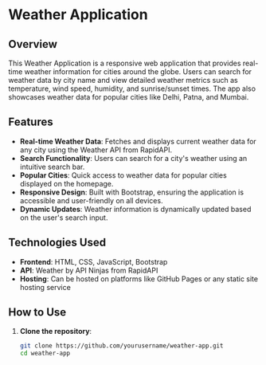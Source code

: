 # Weather Application

## Overview

This Weather Application is a responsive web application that provides real-time weather information for cities around the globe. Users can search for weather data by city name and view detailed weather metrics such as temperature, wind speed, humidity, and sunrise/sunset times. The app also showcases weather data for popular cities like Delhi, Patna, and Mumbai.

## Features

- **Real-time Weather Data**: Fetches and displays current weather data for any city using the Weather API from RapidAPI.
- **Search Functionality**: Users can search for a city's weather using an intuitive search bar.
- **Popular Cities**: Quick access to weather data for popular cities displayed on the homepage.
- **Responsive Design**: Built with Bootstrap, ensuring the application is accessible and user-friendly on all devices.
- **Dynamic Updates**: Weather information is dynamically updated based on the user's search input.

## Technologies Used

- **Frontend**: HTML, CSS, JavaScript, Bootstrap
- **API**: Weather by API Ninjas from RapidAPI
- **Hosting**: Can be hosted on platforms like GitHub Pages or any static site hosting service

## How to Use

1. **Clone the repository**:
   ```bash
   git clone https://github.com/yourusername/weather-app.git
   cd weather-app

